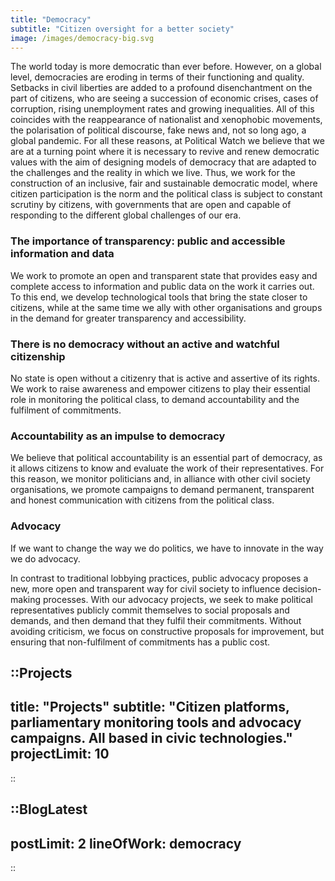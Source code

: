 ```yaml
---
title: "Democracy"
subtitle: "Citizen oversight for a better society"
image: /images/democracy-big.svg
---
```


<md-content with-projects-toc>

The world today is more democratic than ever before. However, on a global level, democracies are eroding in terms of their functioning and quality. Setbacks in civil liberties are added to a profound disenchantment on the part of citizens, who are seeing a succession of economic crises, cases of corruption, rising unemployment rates and growing inequalities. All of this coincides with the reappearance of nationalist and xenophobic movements, the polarisation of political discourse, fake news and, not so long ago, a global pandemic.
For all these reasons, at Political Watch we believe that we are at a turning point where it is necessary to revive and renew democratic values with the aim of designing models of democracy that are adapted to the challenges and the reality in which we live.
Thus, we work for the construction of an inclusive, fair and sustainable democratic model, where citizen participation is the norm and the political class is subject to constant scrutiny by citizens, with governments that are open and capable of responding to the different global challenges of our era.

### The importance of transparency: public and accessible information and data

We work to promote an open and transparent state that provides easy and complete access to information and public data on the work it carries out. To this end, we develop technological tools that bring the state closer to citizens, while at the same time we ally with other organisations and groups in the demand for greater transparency and accessibility.

### There is no democracy without an active and watchful citizenship

No state is open without a citizenry that is active and assertive of its rights. We work to raise awareness and empower citizens to play their essential role in monitoring the political class, to demand accountability and the fulfilment of commitments.

### Accountability as an impulse to democracy

We believe that political accountability is an essential part of democracy, as it allows citizens to know and evaluate the work of their representatives. For this reason, we monitor politicians and, in alliance with other civil society organisations, we promote campaigns to demand permanent, transparent and honest communication with citizens from the political class.

### Advocacy

If we want to change the way we do politics, we have to innovate in the way we do advocacy.

In contrast to traditional lobbying practices, public advocacy proposes a new, more open and transparent way for civil society to influence decision-making processes. With our advocacy projects, we seek to make political representatives publicly commit themselves to social proposals and demands, and then demand that they fulfil their commitments. Without avoiding criticism, we focus on constructive proposals for improvement, but ensuring that non-fulfilment of commitments has a public cost.

</md-content>

::Projects
---
title: "Projects"
subtitle: "Citizen platforms, parliamentary monitoring tools and advocacy campaigns. All based in civic technologies."
projectLimit: 10
---
::

::BlogLatest
---
postLimit: 2
lineOfWork: democracy
---
::
